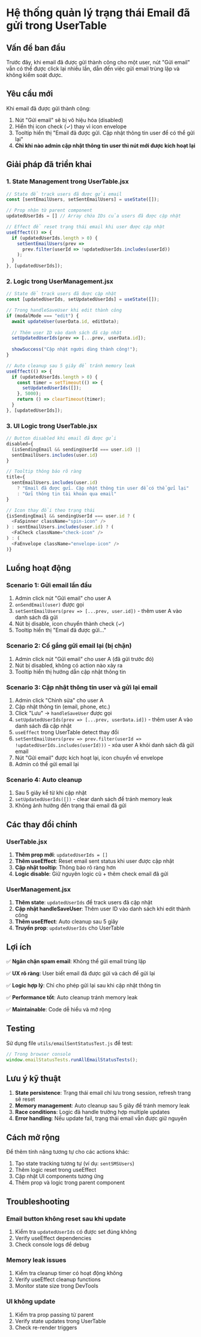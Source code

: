 # Hệ thống quản lý trạng thái Email đã gửi trong UserTable

## Vấn đề ban đầu

Trước đây, khi email đã được gửi thành công cho một user, nút "Gửi email" vẫn có thể được click lại nhiều lần, dẫn đến việc gửi email trùng lặp và không kiểm soát được.

## Yêu cầu mới

Khi email đã được gửi thành công:
1. Nút "Gửi email" sẽ bị vô hiệu hóa (disabled)
2. Hiển thị icon check (✓) thay vì icon envelope
3. Tooltip hiển thị "Email đã được gửi. Cập nhật thông tin user để có thể gửi lại"
4. **Chỉ khi nào admin cập nhật thông tin user thì nút mới được kích hoạt lại**

## Giải pháp đã triển khai

### 1. State Management trong UserTable.jsx

```javascript
// State để track users đã được gửi email
const [sentEmailUsers, setSentEmailUsers] = useState([]);

// Prop nhận từ parent component
updatedUserIds = [] // Array chứa IDs của users đã được cập nhật

// Effect để reset trạng thái email khi user được cập nhật
useEffect(() => {
  if (updatedUserIds.length > 0) {
    setSentEmailUsers(prev => 
      prev.filter(userId => !updatedUserIds.includes(userId))
    );
  }
}, [updatedUserIds]);
```

### 2. Logic trong UserManagement.jsx

```javascript
// State để track users đã được cập nhật
const [updatedUserIds, setUpdatedUserIds] = useState([]);

// Trong handleSaveUser khi edit thành công
if (modalMode === "edit") {
  await updateUser(userData.id, editData);
  
  // Thêm user ID vào danh sách đã cập nhật
  setUpdatedUserIds(prev => [...prev, userData.id]);
  
  showSuccess("Cập nhật người dùng thành công!");
}

// Auto cleanup sau 5 giây để tránh memory leak
useEffect(() => {
  if (updatedUserIds.length > 0) {
    const timer = setTimeout(() => {
      setUpdatedUserIds([]);
    }, 5000);
    return () => clearTimeout(timer);
  }
}, [updatedUserIds]);
```

### 3. UI Logic trong UserTable.jsx

```javascript
// Button disabled khi email đã được gửi
disabled={
  (isSendingEmail && sendingUserId === user.id) ||
  sentEmailUsers.includes(user.id)
}

// Tooltip thông báo rõ ràng
title={
  sentEmailUsers.includes(user.id)
    ? "Email đã được gửi. Cập nhật thông tin user để có thể gửi lại"
    : "Gửi thông tin tài khoản qua email"
}

// Icon thay đổi theo trạng thái
{isSendingEmail && sendingUserId === user.id ? (
  <FaSpinner className="spin-icon" />
) : sentEmailUsers.includes(user.id) ? (
  <FaCheck className="check-icon" />
) : (
  <FaEnvelope className="envelope-icon" />
)}
```

## Luồng hoạt động

### Scenario 1: Gửi email lần đầu

1. Admin click nút "Gửi email" cho user A
2. `onSendEmail(user)` được gọi
3. `setSentEmailUsers(prev => [...prev, user.id])` - thêm user A vào danh sách đã gửi
4. Nút bị disable, icon chuyển thành check (✓)
5. Tooltip hiển thị "Email đã được gửi..."

### Scenario 2: Cố gắng gửi email lại (bị chặn)

1. Admin click nút "Gửi email" cho user A (đã gửi trước đó)
2. Nút bị disabled, không có action nào xảy ra
3. Tooltip hiển thị hướng dẫn cập nhật thông tin

### Scenario 3: Cập nhật thông tin user và gửi lại email

1. Admin click "Chỉnh sửa" cho user A
2. Cập nhật thông tin (email, phone, etc.)
3. Click "Lưu" → `handleSaveUser` được gọi
4. `setUpdatedUserIds(prev => [...prev, userData.id])` - thêm user A vào danh sách đã cập nhật
5. `useEffect` trong UserTable detect thay đổi
6. `setSentEmailUsers(prev => prev.filter(userId => !updatedUserIds.includes(userId)))` - xóa user A khỏi danh sách đã gửi email
7. Nút "Gửi email" được kích hoạt lại, icon chuyển về envelope
8. Admin có thể gửi email lại

### Scenario 4: Auto cleanup

1. Sau 5 giây kể từ khi cập nhật
2. `setUpdatedUserIds([])` - clear danh sách để tránh memory leak
3. Không ảnh hưởng đến trạng thái email đã gửi

## Các thay đổi chính

### UserTable.jsx

1. **Thêm prop mới**: `updatedUserIds = []`
2. **Thêm useEffect**: Reset email sent status khi user được cập nhật
3. **Cập nhật tooltip**: Thông báo rõ ràng hơn
4. **Logic disable**: Giữ nguyên logic cũ + thêm check email đã gửi

### UserManagement.jsx

1. **Thêm state**: `updatedUserIds` để track users đã cập nhật
2. **Cập nhật handleSaveUser**: Thêm user ID vào danh sách khi edit thành công
3. **Thêm useEffect**: Auto cleanup sau 5 giây
4. **Truyền prop**: `updatedUserIds` cho UserTable

## Lợi ích

✅ **Ngăn chặn spam email**: Không thể gửi email trùng lặp

✅ **UX rõ ràng**: User biết email đã được gửi và cách để gửi lại

✅ **Logic hợp lý**: Chỉ cho phép gửi lại sau khi cập nhật thông tin

✅ **Performance tốt**: Auto cleanup tránh memory leak

✅ **Maintainable**: Code dễ hiểu và mở rộng

## Testing

Sử dụng file `utils/emailSentStatusTest.js` để test:

```javascript
// Trong browser console
window.emailStatusTests.runAllEmailStatusTests();
```

## Lưu ý kỹ thuật

1. **State persistence**: Trạng thái email chỉ lưu trong session, refresh trang sẽ reset
2. **Memory management**: Auto cleanup sau 5 giây để tránh memory leak
3. **Race conditions**: Logic đã handle trường hợp multiple updates
4. **Error handling**: Nếu update fail, trạng thái email vẫn được giữ nguyên

## Cách mở rộng

Để thêm tính năng tương tự cho các actions khác:

1. Tạo state tracking tương tự (ví dụ: `sentSMSUsers`)
2. Thêm logic reset trong useEffect
3. Cập nhật UI components tương ứng
4. Thêm prop và logic trong parent component

## Troubleshooting

### Email button không reset sau khi update

1. Kiểm tra `updatedUserIds` có được set đúng không
2. Verify useEffect dependencies
3. Check console logs để debug

### Memory leak issues

1. Kiểm tra cleanup timer có hoạt động không
2. Verify useEffect cleanup functions
3. Monitor state size trong DevTools

### UI không update

1. Kiểm tra prop passing từ parent
2. Verify state updates trong UserTable
3. Check re-render triggers
